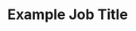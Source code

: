 ---
title: 'Example Job Title'
company: 'Example Company'
startDate: '2017'
endDate: '2020'
description: 'Description'
technology: 'Technologies used'
---